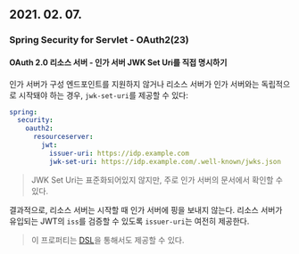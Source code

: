 ## 2021. 02. 07.

### Spring Security for Servlet - OAuth2(23)

#### OAuth 2.0 리소스 서버 - 인가 서버 JWK Set Uri를 직접 명시하기

인가 서버가 구성 엔드포인트를 지원하지 않거나 리소스 서버가 인가 서버와는 독립적으로 시작돼야 하는 경우, `jwk-set-uri`를 제공할 수 있다:

```yaml
spring:
  security:
    oauth2:
      resourceserver:
        jwt:
          issuer-uri: https://idp.example.com
          jwk-set-uri: https://idp.example.com/.well-known/jwks.json
```

> JWK Set Uri는 표준화되어있지 않지만, 주로 인가 서버의 문서에서 확인할 수 있다.

결과적으로, 리소스 서버는 시작할 때 인가 서버에 핑을 보내지 않는다. 리소스 서버가 유입되는  JWT의 `iss`를 검증할 수 있도록 `issuer-uri`는 여전히 제공한다.

> 이 프로퍼티는 [DSL][jwk-set-uri-dsl]을 통해서도 제공할 수 있다.



[jwk-set-uri-dsl]: https://docs.spring.io/spring-security/site/docs/5.4.1/reference/html5/#oauth2resourceserver-jwt-jwkseturi-dsl

